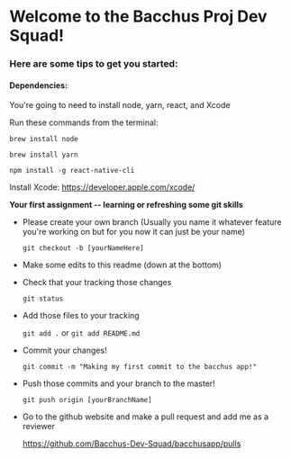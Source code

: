 # Welcome to the Bacchus Proj Dev Squad!

### Here are some tips to get you started:

#### Dependencies:

You're going to need to install node, yarn, react, and Xcode

Run these commands from the terminal:

`brew install node`

`brew install yarn`

`npm install -g react-native-cli`

Install Xcode:
https://developer.apple.com/xcode/

**Your first assignment -- learning or refreshing some git skills**

* Please create your own branch (Usually you name it whatever feature you're working on but for you now it can just be your name)

  `git checkout -b [yourNameHere]`

* Make some edits to this readme (down at the bottom)

* Check that your tracking those changes

  `git status`

* Add those files to your tracking

  `git add .` or `git add README.md`

* Commit your changes!

  `git commit -m "Making my first commit to the bacchus app!"`

* Push those commits and your branch to the master!

  `git push origin [yourBranchName]`

* Go to the github website and make a pull request and add me as a reviewer

  https://github.com/Bacchus-Dev-Squad/bacchusapp/pulls


